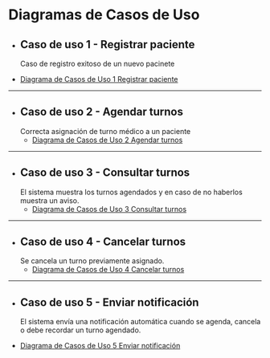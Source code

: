 # Diagramas de Casos de Uso
- ## Caso de uso 1 - Registrar paciente 
  Caso de registro exitoso de un nuevo pacinete
* [Diagrama de Casos de Uso 1 Registrar paciente](https://drive.google.com/file/d/1U2k41TaDbMPy-vEV3Khm_Vl6cSyi5rRY/view?usp=sharing)
---
- ## Caso de uso 2 - Agendar turnos
  Correcta asignación de turno médico a un paciente
  * [Diagrama de Casos de Uso 2 Agendar turnos](https://drive.google.com/file/d/1AvGW--aC7MIbtd4DIqvxPF7TrrytYZkd/view?usp=sharing)
---
- ## Caso de uso 3 - Consultar turnos
  El sistema muestra los turnos agendados y en caso de no haberlos muestra un aviso.  
  * [Diagrama de Casos de Uso 3 Consultar turnos](https://drive.google.com/file/d/1OeQ2RvpxJomdZ89rnFNlMkAJdMDF8omE/view?usp=sharing)
---
- ## Caso de uso 4 - Cancelar turnos
  Se cancela un turno previamente asignado.
  * [Diagrama de Casos de Uso 4 Cancelar turnos](https://drive.google.com/file/d/1ftXMsL8dyNV4T6_2FJ_ydyylBqNP7dXm/view?usp=sharing)
---
- ## Caso de uso 5 - Enviar notificación
  El sistema envía una notificación automática cuando se agenda, cancela o debe recordar un turno agendado.
 * [Diagrama de Casos de Uso 5 Enviar notificación](https://drive.google.com/file/d/1B8JiKaXkBu30zBWOwrbkfzh2FumkWVPj/view?usp=sharing)
